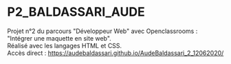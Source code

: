 # P2_BALDASSARI_AUDE</br>
Projet n°2 du parcours "Développeur Web" avec Openclassrooms : "Intégrer une maquette en site web".</br>Réalisé avec les langages HTML et CSS.</br>Accès direct : https://audebaldassari.github.io/AudeBaldassari_2_12062020/
